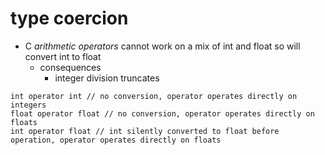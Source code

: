 # type coercion

- C _arithmetic operators_ cannot work on a mix of int and float so will convert
  int to float
    - consequences
        - integer division truncates

```
int operator int // no conversion, operator operates directly on integers
float operator float // no conversion, operator operates directly on floats
int operator float // int silently converted to float before operation, operator operates directly on floats
```
